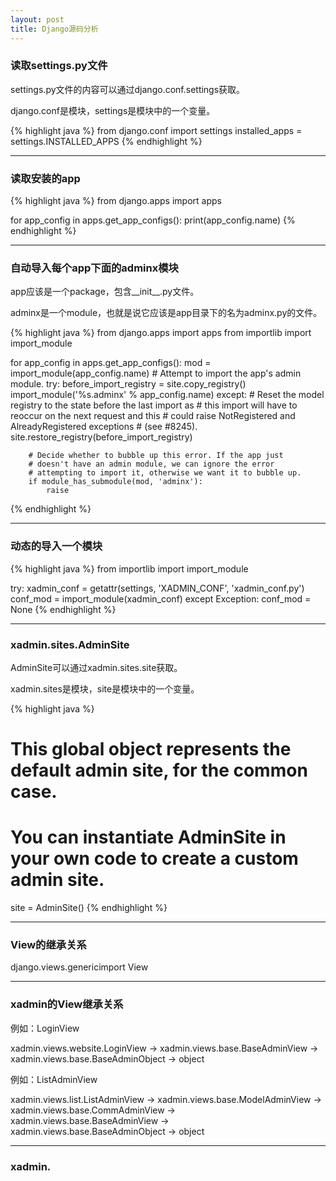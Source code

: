 ```yaml
---
layout: post
title: Django源码分析
---
```


### 读取settings.py文件
settings.py文件的内容可以通过django.conf.settings获取。

django.conf是模块，settings是模块中的一个变量。

{% highlight java %}
from django.conf import settings
installed_apps = settings.INSTALLED_APPS
{% endhighlight %}

---

### 读取安装的app

{% highlight java %}
from django.apps import apps

for app_config in apps.get_app_configs():
    print(app_config.name)
{% endhighlight %}

---


### 自动导入每个app下面的adminx模块

app应该是一个package，包含__init__.py文件。

adminx是一个module，也就是说它应该是app目录下的名为adminx.py的文件。

{% highlight java %}
from django.apps import apps
from importlib import import_module

for app_config in apps.get_app_configs():
    mod = import_module(app_config.name)
    # Attempt to import the app's admin module.
    try:
        before_import_registry = site.copy_registry()
        import_module('%s.adminx' % app_config.name)
    except:
        # Reset the model registry to the state before the last import as
        # this import will have to reoccur on the next request and this
        # could raise NotRegistered and AlreadyRegistered exceptions
        # (see #8245).
        site.restore_registry(before_import_registry)

        # Decide whether to bubble up this error. If the app just
        # doesn't have an admin module, we can ignore the error
        # attempting to import it, otherwise we want it to bubble up.
        if module_has_submodule(mod, 'adminx'):
            raise
{% endhighlight %}

---




### 动态的导入一个模块

{% highlight java %}
from importlib import import_module

try:
    xadmin_conf = getattr(settings, 'XADMIN_CONF', 'xadmin_conf.py')
    conf_mod = import_module(xadmin_conf)
except Exception:
    conf_mod = None
{% endhighlight %}

---



### xadmin.sites.AdminSite

AdminSite可以通过xadmin.sites.site获取。

xadmin.sites是模块，site是模块中的一个变量。

{% highlight java %}
# This global object represents the default admin site, for the common case.
# You can instantiate AdminSite in your own code to create a custom admin site.
site = AdminSite()
{% endhighlight %}


---

### View的继承关系

django.views.genericimport View


---

### xadmin的View继承关系

例如：LoginView

xadmin.views.website.LoginView -> 
    xadmin.views.base.BaseAdminView ->
        xadmin.views.base.BaseAdminObject ->
            object

例如：ListAdminView

xadmin.views.list.ListAdminView ->
    xadmin.views.base.ModelAdminView ->
        xadmin.views.base.CommAdminView ->
            xadmin.views.base.BaseAdminView ->
                xadmin.views.base.BaseAdminObject ->
                    object


---


### xadmin.